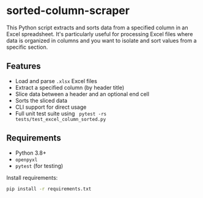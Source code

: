# sorted-column-scraper
This Python script extracts and sorts data from a specified column in an Excel spreadsheet. It's particularly useful for processing Excel files where data is organized in columns and you want to isolate and sort values from a specific section.

## Features

- Load and parse `.xlsx` Excel files
- Extract a specified column (by header title)
- Slice data between a header and an optional end cell
- Sorts the sliced data
- CLI support for direct usage
- Full unit test suite using ` pytest -rs tests/test_excel_column_sorted.py`

## Requirements

- Python 3.8+
- `openpyxl`
- `pytest` (for testing)

Install requirements:

```bash
pip install -r requirements.txt
